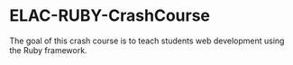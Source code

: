 # ELAC-RUBY-CrashCourse
The goal of this crash course is to teach students web development using the Ruby framework. 
